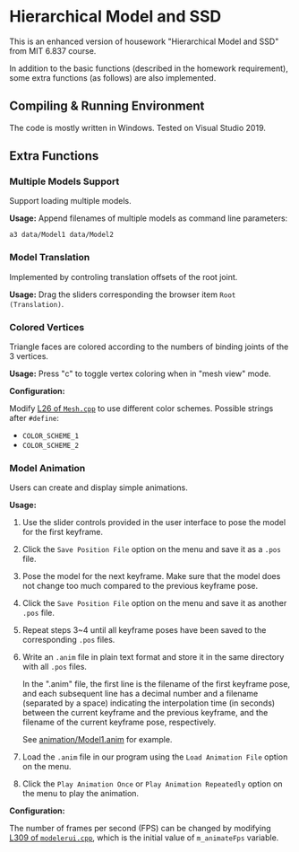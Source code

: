 # Hierarchical Model and SSD

This is an enhanced version of housework "Hierarchical Model and SSD" from MIT 6.837 course.

In addition to the basic functions (described in the homework requirement), some extra functions (as follows) are also implemented.

## Compiling & Running Environment

The code is mostly written in Windows. Tested on Visual Studio 2019.

## Extra Functions

### Multiple Models Support

Support loading multiple models.

**Usage:** Append filenames of multiple models as command line parameters:

`a3 data/Model1 data/Model2`

### Model Translation

Implemented by controling translation offsets of the root joint.

**Usage:** Drag the sliders corresponding the browser item `Root (Translation)`.

### Colored Vertices

Triangle faces are colored according to the numbers of binding joints of the 3 vertices.

**Usage:** Press "c" to toggle vertex coloring when in "mesh view" mode.

**Configuration:**

Modify [L26 of `Mesh.cpp`](Mesh.cpp#L26) to use different color schemes. Possible strings after `#define`:
- `COLOR_SCHEME_1`
- `COLOR_SCHEME_2`

### Model Animation

Users can create and display simple animations.

**Usage:**

1. Use the slider controls provided in the user interface to pose the model for the first keyframe.
2. Click the `Save Position File` option on the menu and save it as a `.pos` file.
3. Pose the model for the next keyframe. Make sure that the model does not change too much compared to the previous keyframe pose.
4. Click the `Save Position File` option on the menu and save it as another `.pos` file.
5. Repeat steps 3~4 until all keyframe poses have been saved to the corresponding `.pos` files.
6. Write an `.anim` file in plain text format and store it in the same directory with all `.pos` files.

   In the ".anim" file, the first line is the filename of the first keyframe pose, and each subsequent line has a decimal number and a filename (separated by a space) indicating the interpolation time (in seconds) between the current keyframe and the previous keyframe, and the filename of the current keyframe pose, respectively.

   See [animation/Model1.anim](animation/Model1.anim) for example.

7. Load the `.anim` file in our program using the `Load Animation File` option on the menu.
8. Click the `Play Animation Once` or `Play Animation Repeatedly` option on the menu to play the animation.

**Configuration:**

The number of frames per second (FPS) can be changed by modifying [L309 of `modelerui.cpp`](modelerui.cpp#L309), which is the initial value of `m_animateFps` variable.
